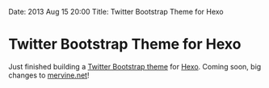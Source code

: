 Date: 2013 Aug 15 20:00
Title: Twitter Bootstrap Theme for Hexo

# Twitter Bootstrap Theme for Hexo

Just finished building a [Twitter Bootstrap theme](http://github.com/jmervine/hexo-theme-twbootstrap) for [Hexo](http://zespia.tw/hexo/). Coming soon, big changes to [mervine.net](http://mervine.net/)!

